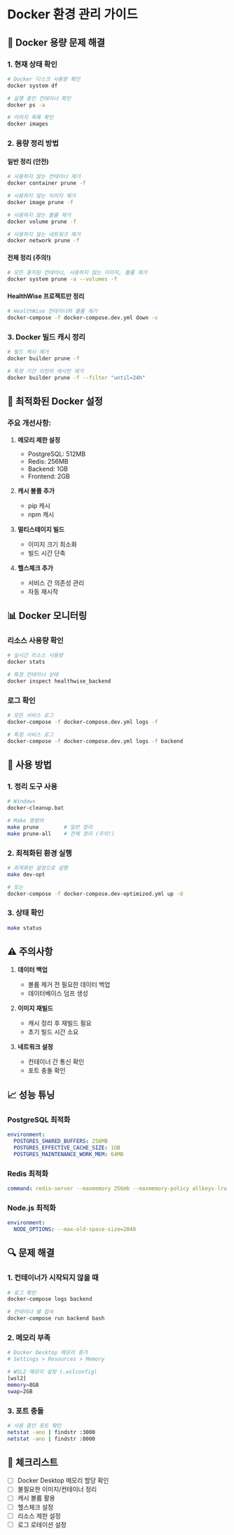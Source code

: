 # Docker 환경 관리 가이드

## 🐳 Docker 용량 문제 해결

### 1. 현재 상태 확인
```bash
# Docker 디스크 사용량 확인
docker system df

# 실행 중인 컨테이너 확인
docker ps -a

# 이미지 목록 확인
docker images
```

### 2. 용량 정리 방법

#### 일반 정리 (안전)
```bash
# 사용하지 않는 컨테이너 제거
docker container prune -f

# 사용하지 않는 이미지 제거
docker image prune -f

# 사용하지 않는 볼륨 제거
docker volume prune -f

# 사용하지 않는 네트워크 제거
docker network prune -f
```

#### 전체 정리 (주의!)
```bash
# 모든 중지된 컨테이너, 사용하지 않는 이미지, 볼륨 제거
docker system prune -a --volumes -f
```

#### HealthWise 프로젝트만 정리
```bash
# HealthWise 컨테이너와 볼륨 제거
docker-compose -f docker-compose.dev.yml down -v
```

### 3. Docker 빌드 캐시 정리
```bash
# 빌드 캐시 제거
docker builder prune -f

# 특정 기간 이전의 캐시만 제거
docker builder prune -f --filter "until=24h"
```

## 🔧 최적화된 Docker 설정

### 주요 개선사항:

1. **메모리 제한 설정**
   - PostgreSQL: 512MB
   - Redis: 256MB
   - Backend: 1GB
   - Frontend: 2GB

2. **캐시 볼륨 추가**
   - pip 캐시
   - npm 캐시

3. **멀티스테이지 빌드**
   - 이미지 크기 최소화
   - 빌드 시간 단축

4. **헬스체크 추가**
   - 서비스 간 의존성 관리
   - 자동 재시작

## 📊 Docker 모니터링

### 리소스 사용량 확인
```bash
# 실시간 리소스 사용량
docker stats

# 특정 컨테이너 상태
docker inspect healthwise_backend
```

### 로그 확인
```bash
# 모든 서비스 로그
docker-compose -f docker-compose.dev.yml logs -f

# 특정 서비스 로그
docker-compose -f docker-compose.dev.yml logs -f backend
```

## 🚀 사용 방법

### 1. 정리 도구 사용
```bash
# Windows
docker-cleanup.bat

# Make 명령어
make prune        # 일반 정리
make prune-all    # 전체 정리 (주의!)
```

### 2. 최적화된 환경 실행
```bash
# 최적화된 설정으로 실행
make dev-opt

# 또는
docker-compose -f docker-compose.dev-optimized.yml up -d
```

### 3. 상태 확인
```bash
make status
```

## ⚠️ 주의사항

1. **데이터 백업**
   - 볼륨 제거 전 필요한 데이터 백업
   - 데이터베이스 덤프 생성

2. **이미지 재빌드**
   - 캐시 정리 후 재빌드 필요
   - 초기 빌드 시간 소요

3. **네트워크 설정**
   - 컨테이너 간 통신 확인
   - 포트 충돌 확인

## 📈 성능 튜닝

### PostgreSQL 최적화
```yaml
environment:
  POSTGRES_SHARED_BUFFERS: 256MB
  POSTGRES_EFFECTIVE_CACHE_SIZE: 1GB
  POSTGRES_MAINTENANCE_WORK_MEM: 64MB
```

### Redis 최적화
```yaml
command: redis-server --maxmemory 256mb --maxmemory-policy allkeys-lru
```

### Node.js 최적화
```yaml
environment:
  NODE_OPTIONS: --max-old-space-size=2048
```

## 🔍 문제 해결

### 1. 컨테이너가 시작되지 않을 때
```bash
# 로그 확인
docker-compose logs backend

# 컨테이너 쉘 접속
docker-compose run backend bash
```

### 2. 메모리 부족
```bash
# Docker Desktop 메모리 증가
# Settings > Resources > Memory

# WSL2 메모리 설정 (.wslconfig)
[wsl2]
memory=8GB
swap=2GB
```

### 3. 포트 충돌
```bash
# 사용 중인 포트 확인
netstat -ano | findstr :3000
netstat -ano | findstr :8000
```

## 📝 체크리스트

- [ ] Docker Desktop 메모리 할당 확인
- [ ] 불필요한 이미지/컨테이너 정리
- [ ] 캐시 볼륨 활용
- [ ] 헬스체크 설정
- [ ] 리소스 제한 설정
- [ ] 로그 로테이션 설정
